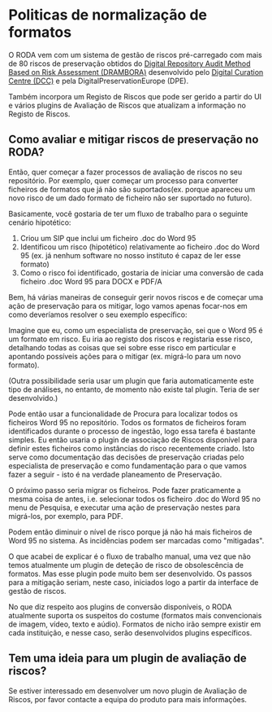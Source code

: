# Politicas de normalização de formatos

O RODA vem com um sistema de gestão de riscos pré-carregado com mais de 80 riscos de preservação obtidos do [Digital Repository Audit Method Based on Risk Assessment (DRAMBORA)](http://www.repositoryaudit.eu) desenvolvido pelo [Digital Curation Centre (DCC)](http://www.dcc.ac.uk) e pela DigitalPreservationEurope (DPE).

Também incorpora um Registo de Riscos que pode ser gerido a partir do UI e vários plugins de Avaliação de Riscos que atualizam a informação no Registo de Riscos.

## Como avaliar e mitigar riscos de preservação no RODA?

Então, quer começar a fazer processos de avaliação de riscos no seu repositório. Por exemplo, quer começar um processo para converter ficheiros de formatos que já não são suportados(ex. porque apareceu um novo risco de um dado formato de ficheiro não ser suportado no futuro).

Basicamente, você gostaria de ter um fluxo de trabalho para o seguinte cenário hipotético:

1. Criou um SIP que inclui um ficheiro .doc do Word 95
1. Identificou um risco (hipotético) relativamente ao ficheiro .doc do Word 95 (ex. já nenhum software no nosso instituto é capaz de ler esse formato)
1. Como o risco foi identificado, gostaria de iniciar uma conversão de cada ficheiro .doc Word 95 para DOCX e PDF/A

Bem, há várias maneiras de conseguir gerir novos riscos e de começar uma ação de preservação para os mitigar, logo vamos apenas focar-nos em como deveríamos resolver o seu exemplo específico:

Imagine que eu, como um especialista de preservação, sei que o Word 95 é um formato em risco. Eu iria ao registo dos riscos e registaria esse risco, detalhando todas as coisas que sei sobre esse risco em particular e apontando possíveis ações para o mitigar (ex. migrá-lo para um novo formato).

(Outra possibilidade seria usar um plugin que faria automaticamente este tipo de análises, no entanto, de momento não existe tal plugin. Teria de ser desenvolvido.)

Pode então usar a funcionalidade de Procura para localizar todos os ficheiros Word 95 no repositório. Todos os formatos de ficheiros foram identificados durante o processo de ingestão, logo essa tarefa é bastante simples. Eu então usaria o plugin de associação de Riscos disponível para definir estes ficheiros como instâncias do risco recentemente criado. Isto serve como documentação das decisões de preservação criadas pelo especialista de preservação e como fundamentação para o que vamos fazer a seguir - isto é na verdade planeamento de Preservação.

O próximo passo seria migrar os ficheiros. Pode fazer praticamente a mesma coisa de antes, i.e. selecionar todos os ficheiro .doc do Word 95 no menu de Pesquisa, e executar uma ação de preservação nestes para migrá-los, por exemplo, para PDF.

Podem então diminuir o nível de risco porque já não há mais ficheiros de Word 95 no sistema. As incidências podem ser marcadas como "mitigadas".

O que acabei de explicar é o fluxo de trabalho manual, uma vez que não temos atualmente um plugin de deteção de risco de obsolescência de formatos. Mas esse plugin pode muito bem ser desenvolvido. Os passos para a mitigação seriam, neste caso, iniciados logo a partir da interface de gestão de riscos.

No que diz respeito aos plugins de conversão disponíveis, o RODA atualmente suporta os suspeitos do costume (formatos mais convencionais de imagem, vídeo, texto e aúdio). Formatos de nicho irão sempre existir em cada instituição, e nesse caso, serão desenvolvidos plugins específicos.

## Tem uma ideia para um plugin de avaliação de riscos?

Se estiver interessado em desenvolver um novo plugin de Avaliação de Riscos, por favor contacte a equipa do produto para mais informações.
